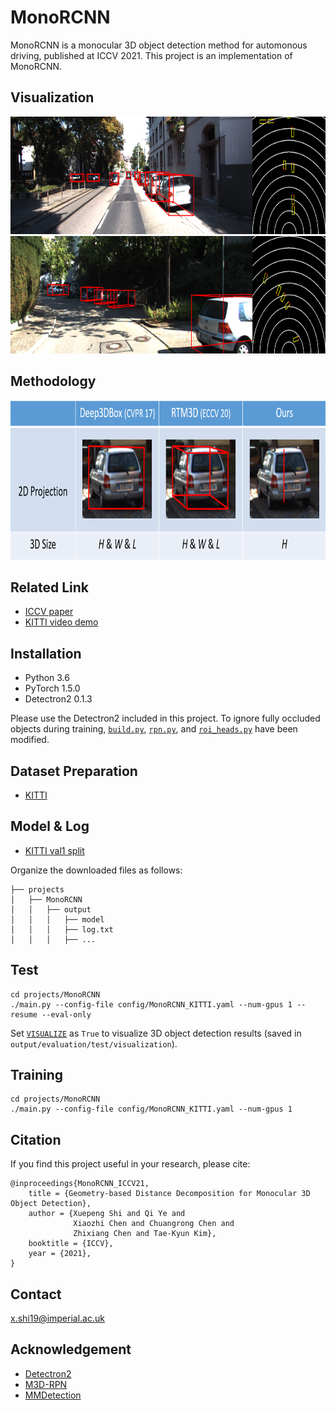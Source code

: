 # MonoRCNN
MonoRCNN is a monocular 3D object detection method for automonous driving, published at ICCV 2021. This project is an implementation of MonoRCNN.

## Visualization
<img src='images/KITTI_testset_1.png' width=809 height=188>
<img src='images/KITTI_testset_2.png' width=809 height=188>

## Methodology
<img src='images/comp.png' width=809 height=255>

## Related Link
* [ICCV paper](https://openaccess.thecvf.com/content/ICCV2021/html/Shi_Geometry-Based_Distance_Decomposition_for_Monocular_3D_Object_Detection_ICCV_2021_paper.html)
* [KITTI video demo](https://www.youtube.com/watch?v=46lToJSagcg)

## Installation

* Python 3.6
* PyTorch 1.5.0 
* Detectron2 0.1.3 

Please use the Detectron2 included in this project. To ignore fully occluded objects during training, [`build.py`](detectron2/data/build.py#L55), [`rpn.py`](detectron2/modeling/proposal_generator/rpn.py#L292), and [`roi_heads.py`](detectron2/modeling/roi_heads/roi_heads.py#L272) have been modified.

## Dataset Preparation
* [KITTI](projects/KITTI/README.md)

## Model & Log
* [KITTI val1 split](https://drive.google.com/file/d/1syKiGoEa_qhNgqdWZEEivPdlAOzYxK9G/view?usp=sharing)

Organize the downloaded files as follows:
```
├── projects
│   ├── MonoRCNN
│   │   ├── output
│   │   │   ├── model
│   │   │   ├── log.txt
│   │   │   ├── ...
```

## Test
```
cd projects/MonoRCNN
./main.py --config-file config/MonoRCNN_KITTI.yaml --num-gpus 1 --resume --eval-only
```
Set [`VISUALIZE`](projects/MonoRCNN/config/MonoRCNN_KITTI.yaml#L13) as `True` to visualize 3D object detection results (saved in `output/evaluation/test/visualization`).

## Training
```
cd projects/MonoRCNN
./main.py --config-file config/MonoRCNN_KITTI.yaml --num-gpus 1
```

## Citation
If you find this project useful in your research, please cite:

```
@inproceedings{MonoRCNN_ICCV21,
    title = {Geometry-based Distance Decomposition for Monocular 3D Object Detection},
    author = {Xuepeng Shi and Qi Ye and 
              Xiaozhi Chen and Chuangrong Chen and 
              Zhixiang Chen and Tae-Kyun Kim},
    booktitle = {ICCV},
    year = {2021},
}
```

## Contact
x.shi19@imperial.ac.uk

## Acknowledgement
* [Detectron2](https://github.com/facebookresearch/detectron2)
* [M3D-RPN](https://github.com/garrickbrazil/M3D-RPN)
* [MMDetection](https://github.com/open-mmlab/mmdetection)
